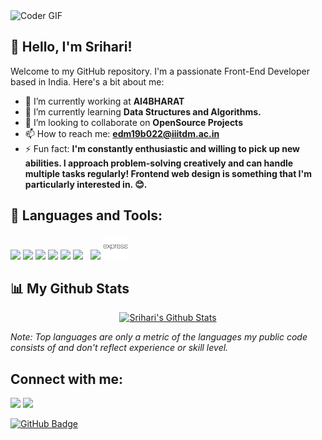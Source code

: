 <img alt="Coder GIF" height=250 width=350 src="https://images.squarespace-cdn.com/content/v1/5769fc401b631bab1addb2ab/1541580611624-TE64QGKRJG8SWAIUS7NS/ke17ZwdGBToddI8pDm48kPoswlzjSVMM-SxOp7CV59BZw-zPPgdn4jUwVcJE1ZvWQUxwkmyExglNqGp0IvTJZamWLI2zvYWH8K3-s_4yszcp2ryTI0HqTOaaUohrI8PI6FXy8c9PWtBlqAVlUS5izpdcIXDZqDYvprRqZ29Pw0o/coding-freak.gif" />
<br>

## 👋 Hello, I'm Srihari!

Welcome to my GitHub repository. I'm a passionate Front-End Developer based in India. Here's a bit about me:

- 🔭 I’m currently working at **AI4BHARAT**
- 🌱 I’m currently learning **Data Structures and Algorithms.**
- 👯 I’m looking to collaborate on **OpenSource Projects**
- 📫 How to reach me: **edm19b022@iiitdm.ac.in**
- ⚡ Fun fact: **I'm constantly enthusiastic and willing to pick up new abilities. I approach problem-solving creatively and can handle multiple tasks regularly! Frontend web design is something that I'm particularly interested in. 😊.**

## 🚀 Languages and Tools:

<p align="left"> 
    <a href="https://icons8.com/icon/40669/c++"><img src="https://img.icons8.com/color/48/000000/c-plus-plus-logo.png"/></a>
    <a href="https://icons8.com/icon/Rc0Xn5AtE8kX/python"><img src="https://img.icons8.com/color/48/000000/python--v2.png"/></a>
    <a href="https://www.w3.org/html/"><img src="https://img.icons8.com/color/48/000000/html-5.png"/></a> 
    <a href="https://www.w3schools.com/css/" target="_blank"><img src="https://img.icons8.com/color/48/000000/css3.png"/></a> 
    <a href="https://getbootstrap.com" target="_blank"><img src="https://img.icons8.com/color/48/000000/bootstrap.png"/></a> 
    <a style="padding-right:8px;" href="https://nodejs.org" target="_blank"><img src="https://img.icons8.com/color/48/000000/nodejs.png"/></a>  
    <a href="https://git-scm.com/" target="_blank"><img src="https://img.icons8.com/color/48/000000/git.png"/></a> 
    <a href="https://expressjs.com" target="_blank"><img src="https://raw.githubusercontent.com/devicons/devicon/master/icons/express/express-original-wordmark.svg" alt="express" width="40" height="40"/></a>
</p>

## 📊 My Github Stats

<div align="center">
    <a href="https://github.com/Srihari07-web/github-readme-stats">
        <img alt="Srihari's Github Stats" src="https://github-readme-stats.vercel.app/api?username=srihari07-web&show_icons=true&count_private=true&theme=react&hide_border=true&bg_color=0D1117"/>
    </a>
</div>

*Note: Top languages are only a metric of the languages my public code consists of and don't reflect experience or skill level.*

## Connect with me:

<p align="left">
    <a href="https://www.linkedin.com/in/srihari-s-453ba8106/"><img src="https://img.icons8.com/fluent/48/000000/linkedin.png"/></a>
    <a href="https://twitter.com/srihari_118"><img src="https://img.icons8.com/fluent/48/000000/twitter.png"/></a>
</p>

<a href="https://github.com/Srihari07-web?tab=followers">
    <img src="https://img.shields.io/github/followers/Srihari07-web?label=Followers&style=social" alt="GitHub Badge">
</a>
